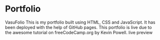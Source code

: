# Portfolio
VasuFolio This is my portfolio built using HTML, CSS and JavaScript. It has been deployed with the help of GitHub pages. This portfolio is live due to the awesome tutorial on freeCodeCamp.org by Kevin Powell.  live preview
